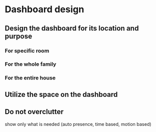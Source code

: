 # Dashboard design

## Design the dashboard for its location and purpose

### For specific room

### For the whole family

### For the entire house

## Utilize the space on the dashboard

## Do not overclutter

show only what is needed (auto presence, time based, motion based)
